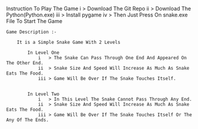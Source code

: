 
Instruction To Play The Game
    i   > Download The Git Repo
    ii  > Download The Python(Python.exe)
    iii > Install pygame
    iv  > Then Just Press On snake.exe File To Start The Game

    Game Description :-

        It is a Simple Snake Game With 2 Levels

            In Level One
                i   > The Snake Can Pass Through One End And Appeared On The Other End.
                ii  > Snake Size And Speed Will Increase As Much As Snake Eats The Food.
                iii > Game Will Be Over If The Snake Touches Itself.


            In Level Two
                i   > In This Level The Snake Cannot Pass Through Any End.
                ii  > Snake Size And Speed Will Increase As Much As Snake Eats The Food.
                iii > Game Will Be Over If The Snake Touches Itself Or The Any Of The Ends.

